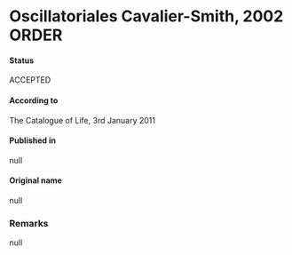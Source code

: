# Oscillatoriales Cavalier-Smith, 2002 ORDER

#### Status
ACCEPTED

#### According to
The Catalogue of Life, 3rd January 2011

#### Published in
null

#### Original name
null

### Remarks
null
